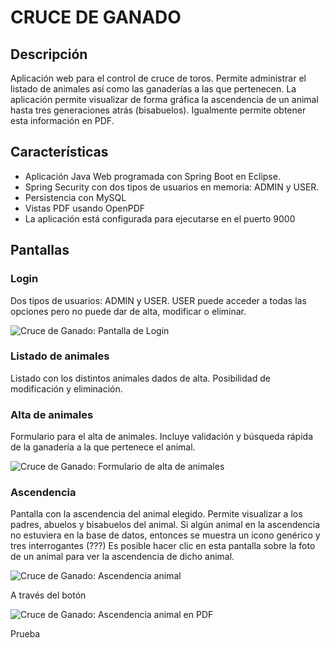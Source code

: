 # CRUCE DE GANADO

## Descripción

Aplicación web para el control de cruce de toros. Permite administrar el listado de animales así como las ganaderías a las que pertenecen. La aplicación permite visualizar de forma gráfica la ascendencia de un animal hasta tres generaciones atrás (bisabuelos). Igualmente permite obtener esta información en PDF.

## Características

- Aplicación Java Web programada con Spring Boot en Eclipse.
- Spring Security con dos tipos de usuarios en memoria: ADMIN y USER.
- Persistencia con MySQL
- Vistas PDF usando OpenPDF
- La aplicación está configurada para ejecutarse en el puerto 9000

## Pantallas

### Login

Dos tipos de usuarios: ADMIN y USER. USER puede acceder a todas las opciones pero no puede dar de alta, modificar o eliminar.

![Cruce de Ganado: Pantalla de Login](https://ejerciciosmesa.com/images/cruce-ganado/login.png)

### Listado de animales

Listado con los distintos animales dados de alta. Posibilidad de modificación y eliminación.



### Alta de animales

Formulario para el alta de animales. Incluye validación y búsqueda rápida de la ganadería a la que pertenece el animal.

![Cruce de Ganado: Formulario de alta de animales](https://ejerciciosmesa.com/images/cruce-ganado/alta_animal.png)

### Ascendencia

Pantalla con la ascendencia del animal elegido. Permite visualizar a los padres, abuelos y bisabuelos del animal.
Si algún animal en la ascendencia no estuviera en la base de datos, entonces se muestra un icono genérico y tres interrogantes (???)
Es posible hacer clic en esta pantalla sobre la foto de un animal para ver la ascendencia de dicho animal.

![Cruce de Ganado: Ascendencia animal](https://ejerciciosmesa.com/images/cruce-ganado/ascendencia.png)

A través del botón 

![Cruce de Ganado: Ascendencia animal en PDF](https://ejerciciosmesa.com/images/cruce-ganado/ascendencia_pdf.png)

Prueba


